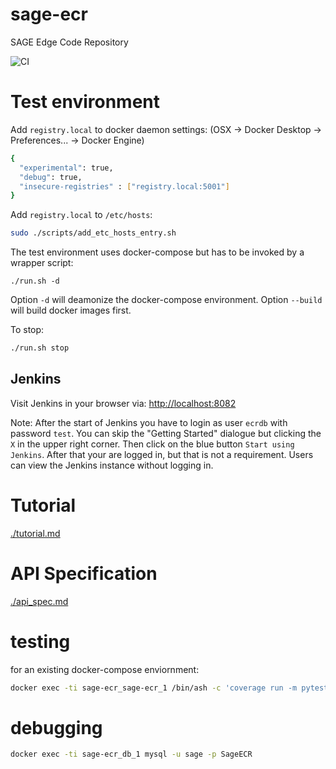 # sage-ecr
SAGE Edge Code Repository

![CI](https://github.com/sagecontinuum/sage-ecr/workflows/CI/badge.svg)


# Test environment

Add `registry.local` to docker daemon settings: (OSX -> Docker Desktop -> Preferences... -> Docker Engine)
```bash
{
  "experimental": true,
  "debug": true,
  "insecure-registries" : ["registry.local:5001"]
}
```

Add `registry.local` to `/etc/hosts`:
```bash
sudo ./scripts/add_etc_hosts_entry.sh 
```


The test environment uses docker-compose but has to be invoked by a wrapper script:

```
./run.sh -d
```

Option `-d` will deamonize the docker-compose environment.
Option `--build` will build docker images first.


To stop:
```bash
./run.sh stop
```


## Jenkins
Visit Jenkins in your browser via: [http://localhost:8082](http://localhost:8082)

Note: After the start of Jenkins you have to login as user `ecrdb` with password `test`. You can skip the "Getting Started" dialogue but clicking the `X` in the upper right corner. Then click on the blue button `Start using Jenkins`. After that your are logged in, but that is not a requirement. Users can view the Jenkins instance without logging in.

# Tutorial
[./tutorial.md](./tutorial.md)


# API Specification

[./api_spec.md](./api_spec.md)


# testing


for an existing docker-compose enviornment:

```bash
docker exec -ti sage-ecr_sage-ecr_1 /bin/ash -c 'coverage run -m pytest -v --runslow  &&  coverage report -m'
```


# debugging

```bash
docker exec -ti sage-ecr_db_1 mysql -u sage -p SageECR
```
